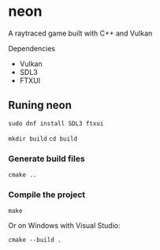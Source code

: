# neon
A raytraced game built with C++ and Vulkan

Dependencies
- Vulkan
- SDL3
- FTXUI


## Runing neon
``sudo dnf install SDL3 ftxui``

``mkdir build``
``cd build``

### Generate build files
``cmake ..``

### Compile the project
``make``

Or on Windows with Visual Studio: 

``cmake --build .``
